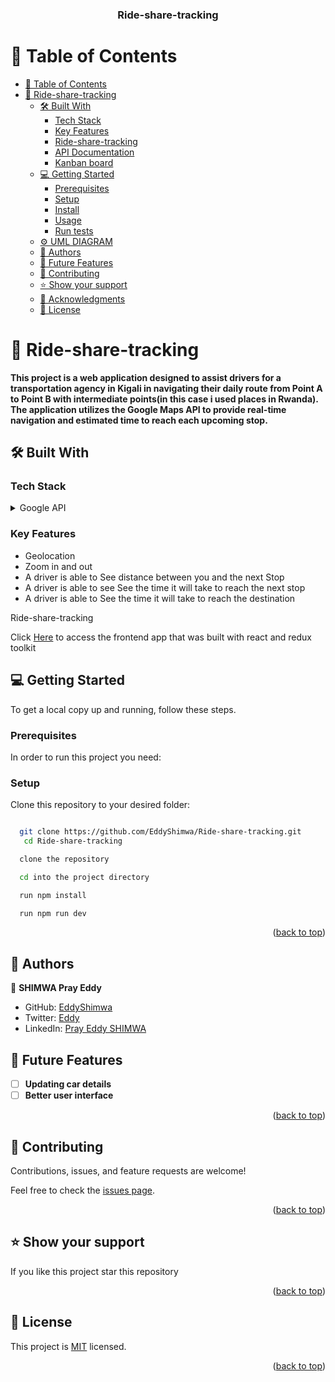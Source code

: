 <a name="readme-top"></a>

<div align="center">


  <h3><b>Ride-share-tracking</b></h3>

</div>

# 📗 Table of Contents

- [📗 Table of Contents](#-table-of-contents)
- [📖 Ride-share-tracking](#Ride-share-tracking)
  - [🛠 Built With ](#-built-with-)
    - [Tech Stack ](#tech-stack-)
    - [Key Features ](#key-features-)
    - [Ride-share-tracking](#Ride-share-tracking-1)
    - [API Documentation ](#api-documentation-)
    - [Kanban board ](#kanban-board-)
  - [💻 Getting Started ](#-getting-started-)
    - [Prerequisites](#prerequisites)
    - [Setup](#setup)
    - [Install](#install)
    - [Usage](#usage)
    - [Run tests](#run-tests)
  - [⚙️ UML DIAGRAM](#️-uml-diagram)
  - [👥 Authors ](#-authors-)
  - [🔭 Future Features ](#-future-features-)
  - [🤝 Contributing ](#-contributing-)
  - [⭐️ Show your support ](#️-show-your-support-)
  - [🙏 Acknowledgments ](#-acknowledgments-)
  - [📝 License ](#-license-)


# 📖 Ride-share-tracking <a name="about-project"></a>

**This project is a web application designed to assist drivers for a transportation agency in Kigali in navigating their daily route from Point A to Point B with intermediate points(in this case i used places in Rwanda). The application utilizes the Google Maps API to provide real-time navigation and estimated time to reach each upcoming stop.**

## 🛠 Built With <a name="built-with"></a>

### Tech Stack <a name="tech-stack"></a>

<details>
  <summary>Google API</summary>
  <ul>
    <li>Google Maps Api</a></li>
  </ul>

</details>



### Key Features <a name="key-features"></a>
- Geolocation
- Zoom in and out
- A driver is able to See distance between you and the next Stop
- A driver is able to see See the time it will take to reach the next stop
- A driver is able to See the time it will take to reach the destination

Ride-share-tracking<a name="frontend"></a>

Click [Here](https://github.com/EddyShimwa/ride-share-tracking) to access the frontend app that was built with react and redux toolkit


## 💻 Getting Started <a name="getting-started"></a>

To get a local copy up and running, follow these steps.

### Prerequisites

In order to run this project you need:

### Setup

Clone this repository to your desired folder:

```sh

  git clone https://github.com/EddyShimwa/Ride-share-tracking.git
   cd Ride-share-tracking
```

```sh
  clone the repository
```

```sh
  cd into the project directory
```

```sh
  run npm install
```

```sh
  run npm run dev
```


<p align="right">(<a href="#readme-top">back to top</a>)</p>

## 👥 Authors <a name="authors"></a>

👤 **SHIMWA Pray Eddy**

- GitHub: [EddyShimwa](https://github.com/EddyShimwa)
- Twitter: [Eddy](https://twitter.com/eddy56388406)
- LinkedIn: [Pray Eddy SHIMWA](https://www.linkedin.com/in/eddy-pray-shimwa/)

<!-- FUTURE FEATURES -->

## 🔭 Future Features <a name="future-features"></a>
- [ ] **Updating car details**
- [ ] **Better user interface**

<p align="right">(<a href="#readme-top">back to top</a>)</p>

<!-- CONTRIBUTING -->

## 🤝 Contributing <a name="contributing"></a>

Contributions, issues, and feature requests are welcome!

Feel free to check the [issues page](https://github.com/EddyShimwa/ride-share-tracking/issues).

<p align="right">(<a href="#readme-top">back to top</a>)</p>

<!-- SUPPORT -->

## ⭐️ Show your support <a name="support"></a>


If you like this project star this repository

<p align="right">(<a href="#readme-top">back to top</a>)</p>




<!-- LICENSE -->

## 📝 License <a name="license"></a>

This project is [MIT](./LICENSE) licensed.

<p align="right">(<a href="#readme-top">back to top</a>)</p>
